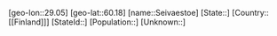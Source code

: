 ﻿---
location: [60.18,29.05]
type: City
tags:
- geo/City


SpocWebEntityId: 34187
isDeleted: false
confidential: public

---
[geo-lon::29.05]
[geo-lat::60.18]
[name::Seivaestoe]
[State::]
[Country::[[Finland]]]
[StateId::]
[Population::]
[Unknown::]

